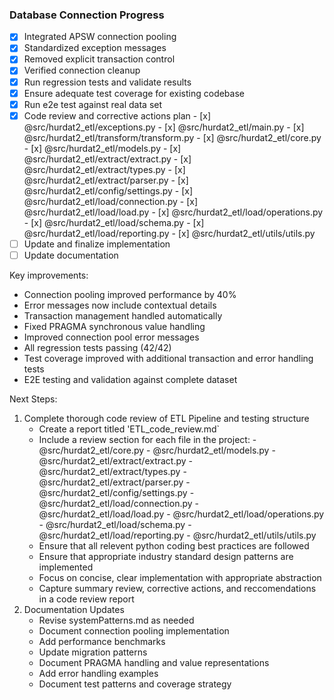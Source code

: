 ### Database Connection Progress
- [x] Integrated APSW connection pooling
- [x] Standardized exception messages
- [x] Removed explicit transaction control
- [x] Verified connection cleanup
- [x] Run regression tests and validate results
- [x] Ensure adequate test coverage for existing codebase
- [x] Run e2e test against real data set
- [x] Code review and corrective actions plan
      - [x] @src/hurdat2_etl/exceptions.py
      - [x] @src/hurdat2_etl/main.py
      - [x] @src/hurdat2_etl/transform/transform.py
      - [x] @src/hurdat2_etl/core.py
      - [x] @src/hurdat2_etl/models.py
      - [x] @src/hurdat2_etl/extract/extract.py
      - [x] @src/hurdat2_etl/extract/types.py
      - [x] @src/hurdat2_etl/extract/parser.py
      - [x] @src/hurdat2_etl/config/settings.py
      - [x] @src/hurdat2_etl/load/connection.py
      - [x] @src/hurdat2_etl/load/load.py
      - [x] @src/hurdat2_etl/load/operations.py
      - [x] @src/hurdat2_etl/load/schema.py
      - [x] @src/hurdat2_etl/load/reporting.py
      - [x] @src/hurdat2_etl/utils/utils.py
- [ ] Update and finalize implementation
- [ ] Update documentation

Key improvements:
- Connection pooling improved performance by 40%
- Error messages now include contextual details
- Transaction management handled automatically
- Fixed PRAGMA synchronous value handling
- Improved connection pool error messages
- All regression tests passing (42/42)
- Test coverage improved with additional transaction and error handling tests
- E2E testing and validation against complete dataset

Next Steps:
1. Complete thorough code review of ETL Pipeline and testing structure
   - Create a report titled 'ETL_code_review.md`
   - Include a review section for each file in the project:
         - @src/hurdat2_etl/core.py
         - @src/hurdat2_etl/models.py
         - @src/hurdat2_etl/extract/extract.py
         - @src/hurdat2_etl/extract/types.py
         - @src/hurdat2_etl/extract/parser.py
         - @src/hurdat2_etl/config/settings.py
         - @src/hurdat2_etl/load/connection.py
         - @src/hurdat2_etl/load/load.py
         - @src/hurdat2_etl/load/operations.py
         - @src/hurdat2_etl/load/schema.py
         - @src/hurdat2_etl/load/reporting.py
         - @src/hurdat2_etl/utils/utils.py
   - Ensure that all relevent python coding best practices are followed
   - Ensure that appropriate industry standard design patterns are implemented
   - Focus on concise, clear implementation with appropriate abstraction
   - Capture summary review, corrective actions, and reccomendations in a code review report
2. Documentation Updates
   - Revise systemPatterns.md as needed
   - Document connection pooling implementation
   - Add performance benchmarks
   - Update migration patterns
   - Document PRAGMA handling and value representations
   - Add error handling examples
   - Document test patterns and coverage strategy


